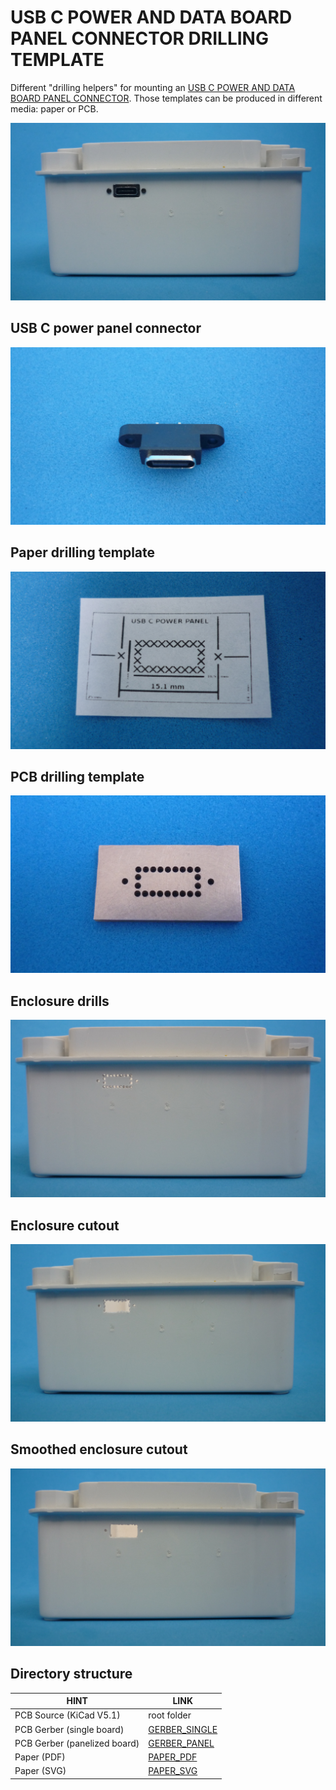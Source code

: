 # USB C POWER AND DATA BOARD PANEL CONNECTOR DRILLING TEMPLATE

Different "drilling helpers" for mounting an [USB C POWER AND DATA BOARD PANEL CONNECTOR](assets/pdf/usb-c-board-panel-connector-power-and-data.pdf). Those templates can be produced in different media: paper or PCB. 

![USBCPOWERDATAPANEL](assets/img/usbcpowerdatapanel.jpg)

## USB C power panel connector

![USBCPOWERPANELCONNECTOR](assets/img/usbcpowerpanelconnector.jpg)

## Paper drilling template

![PAPERTEMPLATE](assets/img/paper.jpg)

## PCB drilling template


![PCBTEMPLATE](assets/img/pcb.jpg)

## Enclosure drills


![PCBTEMPLATE](assets/img/drills.jpg)

## Enclosure cutout


![PCBTEMPLATE](assets/img/cutout.jpg)

## Smoothed enclosure cutout


![PCBTEMPLATE](assets/img/smoothedcutout.jpg)

## Directory structure

| HINT                        | LINK                                     
|-----------------------------|------------------------------------------
| PCB Source (KiCad V5.1)     | root folder
| PCB Gerber (single board)   | [GERBER_SINGLE](gerber/single)  
| PCB Gerber (panelized board)| [GERBER_PANEL](gerber/panel)  
| Paper (PDF)                 | [PAPER_PDF](assets/pdf/drill-layout.pdf)
| Paper (SVG)                 | [PAPER_SVG](assets/img/drill-layout.svg)


